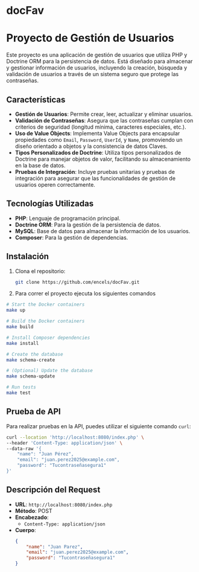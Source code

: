 # docFav

# Proyecto de Gestión de Usuarios

Este proyecto es una aplicación de gestión de usuarios que utiliza PHP y Doctrine ORM para la persistencia de datos. Está diseñado para almacenar y gestionar información de usuarios, incluyendo la creación, búsqueda y validación de usuarios a través de un sistema seguro que protege las contraseñas.

## Características

- **Gestión de Usuarios**: Permite crear, leer, actualizar y eliminar usuarios.
- **Validación de Contraseñas**: Asegura que las contraseñas cumplan con criterios de seguridad (longitud mínima, caracteres especiales, etc.).
- **Uso de Value Objects**: Implementa Value Objects para encapsular propiedades como `Email`, `Password`, `UserId`, y `Name`, promoviendo un diseño orientado a objetos y la consistencia de datos Claves.
- **Tipos Personalizados de Doctrine**: Utiliza tipos personalizados de Doctrine para manejar objetos de valor, facilitando su almacenamiento en la base de datos.
- **Pruebas de Integración**: Incluye pruebas unitarias y pruebas de integración para asegurar que las funcionalidades de gestión de usuarios operen correctamente.

## Tecnologías Utilizadas

- **PHP**: Lenguaje de programación principal.
- **Doctrine ORM**: Para la gestión de la persistencia de datos.
- **MySQL**: Base de datos para almacenar la información de los usuarios.
- **Composer**: Para la gestión de dependencias.

## Instalación

1. Clona el repositorio:
   ```bash
   git clone https://github.com/encels/docFav.git


2. Para correr el proyecto ejecuta los siguientes comandos

```bash
# Start the Docker containers
make up

# Build the Docker containers
make build

# Install Composer dependencies
make install

# Create the database
make schema-create

# (Optional) Update the database
make schema-update

# Run tests
make test
```
## Prueba de API

Para realizar pruebas en la API, puedes utilizar el siguiente comando `curl`:

```bash
curl --location 'http://localhost:8080/index.php' \
--header 'Content-Type: application/json' \
--data-raw '{
    "name": "Juan Pérez",
    "email": "juan.perez2025@example.com",
    "password": "Tucontraseñasegura1"
}'
```

## Descripción del Request

- **URL**: `http://localhost:8080/index.php`
- **Método**: POST
- **Encabezado**: 
  - `Content-Type: application/json`
- **Cuerpo**: 
  ```json
  {
      "name": "Juan Parez",
      "email": "juan.perez2025@example.com",
      "password": "Tucontraseñasegura1"
  }
  ```